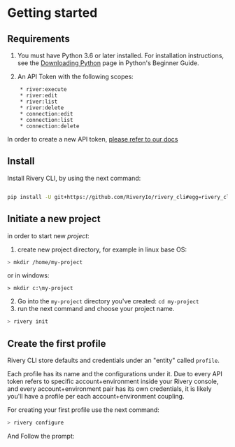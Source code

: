 # Getting started

## Requirements
1. You must have Python 3.6 or later installed.
For installation instructions, see the [Downloading Python](https://www.python.org/downloads/) page in Python's Beginner Guide.

2. An API Token with the following scopes:
```
    * river:execute
    * river:edit
    * river:list
    * river:delete
    * connection:edit
    * connection:list
    * connection:delete
```
In order to create a new API token, [please refer to our docs](https://rivery.io/docs/api-documentation)

## Install
Install Rivery CLI, by using the next command:

```bash

pip install -U git+https://github.com/RiveryIo/rivery_cli#egg=rivery_cli
```

## Initiate a new project
in order to start new _project_:
1. create new project directory, for example in linux base OS:
```bash 
> mkdir /home/my-project
```
or in windows:
```shell
> mkdir c:\my-project
```

2. Go into the `my-project` directory you've created: `cd my-project`
3. run the next command and choose your project name.
```bash
> rivery init
```

## Create the first profile
Rivery CLI store defaults and credentials under an "entity" called `profile`. 

Each profile has its name and the configurations under it. Due to every API token refers
to specific account+environment inside your Rivery console, and every account+environment pair has
its own credentials, it is likely you'll have a profile per each account+environment coupling.

For creating your first profile use the next command:

```bash
> rivery configure
```

And Follow the prompt:
```bash

```



